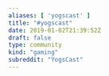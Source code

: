 ```yaml
---
aliases: [ 'yogscast' ]
title: "#yogscast"
date: 2019-01-02T21:39:52Z
draft: false
type: community
kind: "gaming"
subreddit: "YogsCast"
---
```

